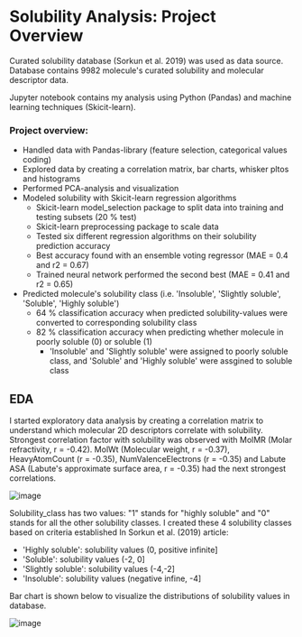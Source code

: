# Solubility Analysis: Project Overview

Curated solubility database (Sorkun et al. 2019) was used as data source. Database contains 
9982 molecule's curated solubility and molecular descriptor data.

Jupyter notebook contains my analysis using Python (Pandas) and machine learning techniques (Skicit-learn).

### Project overview:

- Handled data with Pandas-library (feature selection, categorical values coding)
- Explored data by creating a correlation matrix, bar charts, whisker pltos and histograms
- Performed PCA-analysis and visualization
- Modeled solubility with Skicit-learn regression algorithms
    - Skicit-learn model_selection package to split data into training and testing subsets (20 % test)
    - Skicit-learn preprocessing package to scale data
    - Tested six different regression algorithms on their solubility prediction accuracy
    - Best accuracy found with an ensemble voting regressor (MAE = 0.4 and r2 = 0.67)
    - Trained neural network performed the second best (MAE = 0.41 and r2 = 0.65)
 - Predicted molecule's solubility class (i.e. 'Insoluble', 'Slightly soluble', 'Soluble', 'Highly soluble')
    - 64 % classification accuracy when predicted solubility-values were converted to corresponding solubility class
    - 82 % classification accuracy when predicting whether molecule in poorly soluble (0) or soluble (1)
        - 'Insoluble' and 'Slightly soluble' were assigned to poorly soluble class, and 'Soluble' and 'Highly soluble' were assgined to soluble class

## EDA

I started exploratory data analysis by creating a correlation matrix to understand which molecular 2D descriptors correlate with solubility.
Strongest correlation factor with solubility was observed with MolMR (Molar refractivity, r = -0.42). MolWt (Molecular weight, r = -0.37),
HeavyAtomCount (r = -0.35), NumValenceElectrons (r = -0.35) and Labute ASA (Labute's approximate surface area, r = -0.35) had the next
strongest correlations.

![image](https://user-images.githubusercontent.com/48836327/174854206-2da396bd-ec64-469f-837e-bace7377ee79.png)

Solubility_class has two values: "1" stands for "highly soluble" and "0" stands for all the other solubility classes.
I created these 4 solubility classes based on criteria established In Sorkun et al. (2019) article:
- 'Highly soluble': solubility values (0, positive infinite]
- 'Soluble': solubility values (-2, 0]
- 'Slightly soluble': solubility values (-4,-2]
- 'Insoluble': solubility values (negative infine, -4]

Bar chart is shown below to visualize the distributions of solubility values in database.

![image](https://user-images.githubusercontent.com/48836327/174857157-f46dedb7-4e77-4ce2-a8f1-19afbaa646d2.png)



